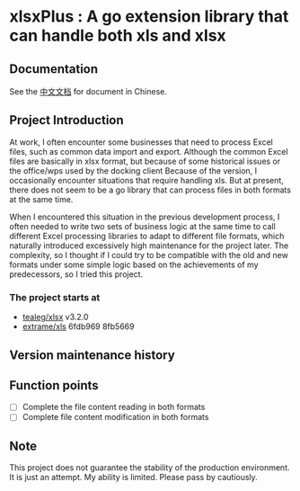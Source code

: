 # xlsxPlus : A go extension library that can handle both xls and xlsx

## Documentation

See the [中文文档](https://github.com/FWangZil/xlsxplus/blob/master/README_zh.md) for document in Chinese.

## Project Introduction

At work, I often encounter some businesses that need to process Excel files, such as common data import and export. Although the common Excel files are basically in xlsx format, but because of some historical issues or the office/wps used by the docking client Because of the version, I occasionally encounter situations that require handling xls. But at present, there does not seem to be a go library that can process files in both formats at the same time.

When I encountered this situation in the previous development process, I often needed to write two sets of business logic at the same time to call different Excel processing libraries to adapt to different file formats, which naturally introduced excessively high maintenance for the project later. The complexity, so I thought if I could try to be compatible with the old and new formats under some simple logic based on the achievements of my predecessors, so I tried this project.

### The project starts at

* [tealeg/xlsx](https://github.com/tealeg/xlsx) v3.2.0
* [extrame/xls](https://github.com/extrame/xls) 6fdb969 8fb5669

## Version maintenance history

## Function points

- [ ] Complete the file content reading in both formats
- [ ] Complete file content modification in both formats

## Note

This project does not guarantee the stability of the production environment. It is just an attempt. My ability is limited. Please pass by cautiously.
